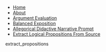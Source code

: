 <!-- _includes/navigation.html -->
<link rel="stylesheet" type="text/css" href="{{ site.baseurl }}/assets/css/custom.css">
<nav>
  <ul>
    <li><a href="{{ site.baseurl }}/" {% if page.url == "/" %}class="active"{% endif %}>Home</a></li>
    <li><a href="{{ site.baseurl }}/about" {% if page.url == "/about/" %}class="active"{% endif %}>About</a></li>
    <li><a href="{{ site.baseurl }}/llm/argumentevaluation" {% if page.url == "/llm/argumentevaluation/" %}class="active"{% endif %}>Argument Evaluation</a></li>
    <li><a href="{{ site.baseurl }}/llm/balanced_exposition" {% if page.url == "/llm/balanced_exposition/" %}class="active"{% endif %}>Balanced Exposition</a></li>
    <li><a href="{{ site.baseurl }}/llm/allegory" {% if page.url == "/llm/allegory/" %}class="active"{% endif %}>Allegorical Didactive Narrative Prompt</a></li>
    <li><a href="{{ site.baseurl }}/llm/extract_propositions" {% if page.url == "/llm/extract_propositions/" %}class="active"{% endif %}>Extract Logical Propositions From Source</a></li>
  </ul>
</nav>

extract_propositions
